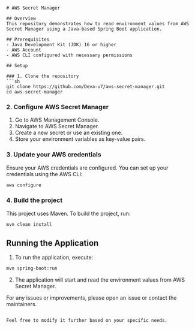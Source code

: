 ```
# AWS Secret Manager

## Overview
This repository demonstrates how to read environment values from AWS Secret Manager using a Java-based Spring Boot application.

## Prerequisites
- Java Development Kit (JDK) 16 or higher
- AWS Account
- AWS CLI configured with necessary permissions

## Setup

### 1. Clone the repository
```sh
git clone https://github.com/Deva-u7/aws-secret-manager.git
cd aws-secret-manager
```

### 2. Configure AWS Secret Manager
1. Go to AWS Management Console.
2. Navigate to AWS Secret Manager.
3. Create a new secret or use an existing one.
4. Store your environment variables as key-value pairs.

### 3. Update your AWS credentials
Ensure your AWS credentials are configured. You can set up your credentials using the AWS CLI:
```sh
aws configure
```

### 4. Build the project
This project uses Maven. To build the project, run:
```sh
mvn clean install
```

## Running the Application
1. To run the application, execute:
```sh
mvn spring-boot:run
```
2. The application will start and read the environment values from AWS Secret Manager.

For any issues or improvements, please open an issue or contact the maintainers.
```

Feel free to modify it further based on your specific needs.
